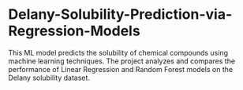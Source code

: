 # Delany-Solubility-Prediction-via-Regression-Models
This ML model predicts the solubility of chemical compounds using machine learning techniques. The project analyzes and compares the performance of Linear Regression and Random Forest models on the Delany solubility dataset.
